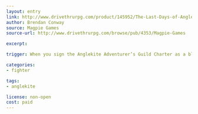 ```yaml
---
layout: entry
link: http://www.drivethrurpg.com/product/145952/The-Last-Days-of-Anglekite
author: Brendan Conway
source: Magpie Games
source-url: http://www.drivethrurpg.com/browse/pub/4353/Magpie-Games

excerpt:

trigger: When you sign the Anglekite Adventurer’s Guild Charter as a blood– member...

categories:
- fighter

tags:
- anglekite

license: non-open
cost: paid
---
```

